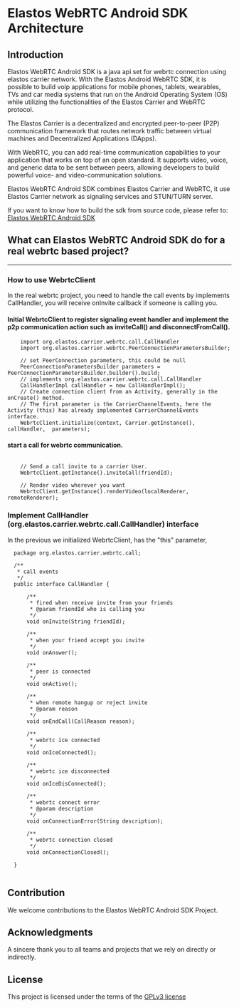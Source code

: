 Elastos WebRTC Android SDK Architecture
===========================

## Introduction

Elastos WebRTC Android SDK is a java api set for webrtc connection using elastos carrier network. 
With the Elastos Android WebRTC SDK, it is possible to build voip applications for mobile phones, tablets, wearables, TVs and car media systems that run on the Android Operating System (OS) while utilizing the functionalities of the Elastos Carrier and WebRTC protocol.

The Elastos Carrier is a decentralized and encrypted peer-to-peer (P2P) communication framework that routes network traffic between virtual machines and Decentralized Applications (DApps).

With WebRTC, you can add real-time communication capabilities to your application that works on top of an open standard. It supports video, voice, and generic data to be sent between peers, allowing developers to build powerful voice- and video-communication solutions. 

Elastos WebRTC Android SDK combines Elastos Carrier and WebRTC, it use Elastos Carrier network as signaling services and STUN/TURN server.

If you want to know how to build the sdk from source code, please refer to:
[Elastos WebRTC Android SDK](./README.md)

## What can Elastos WebRTC Android SDK do for a real webrtc based project?

***************

### How to use WebrtcClient
In the real webrtc project, you need to handle the call events by implements CallHandler, you will receive
onInvite callback if someone is calling you.


#### Initial WebrtcClient to register signaling event handler and implement the p2p communication action such as inviteCall() and disconnectFromCall().

```
    import org.elastos.carrier.webrtc.call.CallHandler
    import org.elastos.carrier.webrtc.PeerConnectionParametersBuilder;

    // set PeerConnection parameters, this could be null
    PeerConnectionParametersBuilder parameters = PeerConnectionParametersBuilder.builder().build;
    // implements org.elastos.carrier.webrtc.call.CallHandler
    CallHandlerImpl callHandler = new CallHandlerImpl();
    // Create connection client from an Activity, generally in the onCreate() method.
    // The first parameter is the CarrierChannelEvents, here the Activity (this) has already implemented CarrierChannelEvents interface.
    WebrtcClient.initialize(context, Carrier.getInstance(), callHandler,  parameters);

```

#### start a call for webrtc communication.
```

    // Send a call invite to a carrier User.
    WebrtcClient.getInstance().inviteCall(friendId);

    // Render video wherever you want
    WebrtcClient.getInstance().renderVideo(localRenderer, remoteRenderer);

```

### Implement CallHandler (org.elastos.carrier.webrtc.call.CallHandler) interface
In the previous we initialized WebrtcClient, has the "this" parameter,

```
  package org.elastos.carrier.webrtc.call;

  /**
   * call events
   */
  public interface CallHandler {

      /**
       * fired when receive invite from your friends
       * @param friendId who is calling you
       */
      void onInvite(String friendId);

      /**
       * when your friend accept you invite
       */
      void onAnswer();

      /**
       * peer is connected
       */
      void onActive();

      /**
       * when remote hangup or reject invite
       * @param reason
       */
      void onEndCall(CallReason reason);

      /**
       * webrtc ice connected
       */
      void onIceConnected();

      /**
       * webrtc ice disconnected
       */
      void onIceDisConnected();

      /**
       * webrtc connect error
       * @param description
       */
      void onConnectionError(String description);

      /**
       * webrtc connection closed
       */
      void onConnectionClosed();

  }


```


## Contribution

We welcome contributions to the Elastos WebRTC Android SDK Project.

## Acknowledgments

A sincere thank you to all teams and projects that we rely on directly or indirectly.

## License
This project is licensed under the terms of the [GPLv3 license](./LICENSE)


